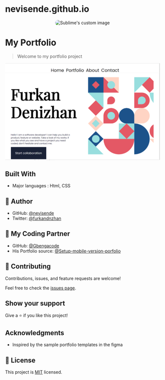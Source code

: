 # nevisende.github.io

<p align="center">
  <img src="https://avatars.githubusercontent.com/u/84407337?v=4" style="border-radius:999px;height:100px;width:100px" alt="Sublime's custom image"/>
</p>

# My Portfolio

> Welcome to my portfolio project

![screenshot](./media/Screenshot.png)

## Built With

- Major languages : Html, CSS


## 👤 Author


- GitHub: [@nevisende](https://github.com/nevisende)
- Twitter: [@furkandnzhan](https://twitter.com/furkandnzhan)

## 👤 My Coding Partner

- GitHub: [@Gbengacode](https://github.com/Gbengacode)
- His Portfolio source: [@Setup-mobile-version-porfolio](https://github.com/Gbengacode/Setup-mobile-version-porfolio)



## 🤝 Contributing

Contributions, issues, and feature requests are welcome!

Feel free to check the [issues page](../../issues/).

## Show your support

Give a ⭐️ if you like this project!

## Acknowledgments

- Inspired by the sample portfolio templates in the figma

## 📝 License

This project is [MIT](./MIT.md) licensed.

